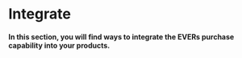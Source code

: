 # Integrate

#### In this section, you will find ways to integrate the EVERs purchase capability into your products.
